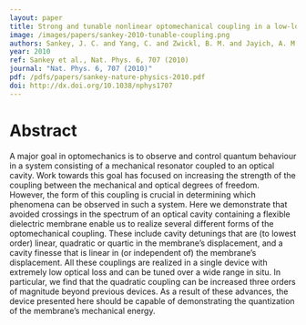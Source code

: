 ```yaml
---
layout: paper
title: Strong and tunable nonlinear optomechanical coupling in a low-loss system
image: /images/papers/sankey-2010-tunable-coupling.png
authors: Sankey, J. C. and Yang, C. and Zwickl, B. M. and Jayich, A. M. and Harris, J. G. E.
year: 2010
ref: Sankey et al., Nat. Phys. 6, 707 (2010)
journal: "Nat. Phys. 6, 707 (2010)"
pdf: /pdfs/papers/sankey-nature-physics-2010.pdf
doi: http://dx.doi.org/10.1038/nphys1707
---
```


# Abstract

A major goal in optomechanics is to observe and control quantum behaviour in a system consisting of a mechanical resonator coupled to an optical cavity. Work towards this goal has focused on increasing the strength of the coupling between the mechanical and optical degrees of freedom. However, the form of this coupling is crucial in determining which phenomena can be observed in such a system. Here we demonstrate that avoided crossings in the spectrum of an optical cavity containing a flexible dielectric membrane enable us to realize several different forms of the optomechanical coupling. These include cavity detunings that are (to lowest order) linear, quadratic or quartic in the membrane’s displacement, and a cavity finesse that is linear in (or independent of) the membrane’s displacement. All these couplings are realized in a single device with extremely low optical loss and can be tuned over a wide range <emph>in situ<emph>. In particular, we find that the quadratic coupling can be increased three orders of magnitude beyond previous devices. As a result of these advances, the device presented here should be capable of demonstrating the quantization of the membrane’s mechanical energy.
